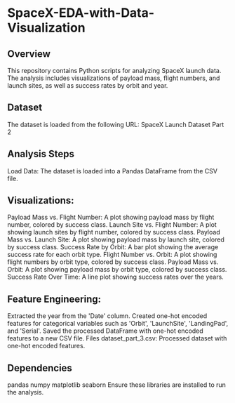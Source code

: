 # SpaceX-EDA-with-Data-Visualization

## Overview
This repository contains Python scripts for analyzing SpaceX launch data. The analysis includes visualizations of payload mass, flight numbers, and launch sites, as well as success rates by orbit and year.

## Dataset
The dataset is loaded from the following URL: SpaceX Launch Dataset Part 2

## Analysis Steps
Load Data: The dataset is loaded into a Pandas DataFrame from the CSV file.

## Visualizations:
Payload Mass vs. Flight Number: A plot showing payload mass by flight number, colored by success class.
Launch Site vs. Flight Number: A plot showing launch sites by flight number, colored by success class.
Payload Mass vs. Launch Site: A plot showing payload mass by launch site, colored by success class.
Success Rate by Orbit: A bar plot showing the average success rate for each orbit type.
Flight Number vs. Orbit: A plot showing flight numbers by orbit type, colored by success class.
Payload Mass vs. Orbit: A plot showing payload mass by orbit type, colored by success class.
Success Rate Over Time: A line plot showing success rates over the years.

## Feature Engineering:
Extracted the year from the 'Date' column.
Created one-hot encoded features for categorical variables such as 'Orbit', 'LaunchSite', 'LandingPad', and 'Serial'.
Saved the processed DataFrame with one-hot encoded features to a new CSV file.
Files
dataset_part_3.csv: Processed dataset with one-hot encoded features.

## Dependencies
pandas
numpy
matplotlib
seaborn
Ensure these libraries are installed to run the analysis.
